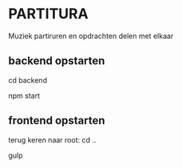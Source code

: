# PARTITURA

Muziek partiruren en opdrachten delen met elkaar

## backend opstarten

cd backend

npm start

## frontend opstarten

terug keren naar root: cd ..

gulp
